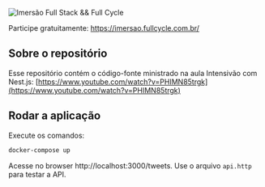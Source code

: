 ![Imersão Full Stack && Full Cycle](https://events-fullcycle.s3.amazonaws.com/events-fullcycle/static/site/img/grupo_4417.png)

Participe gratuitamente: https://imersao.fullcycle.com.br/

## Sobre o repositório
Esse repositório contém o código-fonte ministrado na aula Intensivão com Nest.js: [https://www.youtube.com/watch?v=PHIMN85trgk](https://www.youtube.com/watch?v=PHIMN85trgk)

## Rodar a aplicação

Execute os comandos:

```bash
docker-compose up
```

Acesse no browser http://localhost:3000/tweets. Use o arquivo `api.http` para testar a API.
